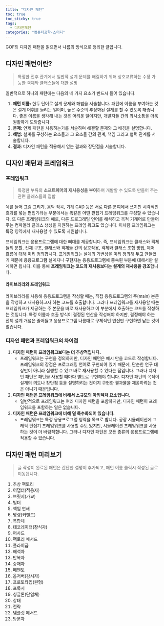 ```yaml
---
title: "디자인 패턴"
toc: true
toc_sticky: true
tags:
  - 디자인패턴
categories: "컴퓨터공학-스터디"
---
```


GOF의 디자인 패턴을 읽으면서 나름의 방식으로 정리한 글입니다.



## 디자인 패턴이란?

> 특정한 전후 관계에서 일반적 설계 문제를 해결하기 위해 상호교류하는 수정 가능한 객체와 클래스들에 대한 설명

일반적으로 하나의 패턴에는 다음의 네 가지 요소가 반드시 들어 있습니다.

1. **패턴 이름:** 한두 단어로 설계 문제와 해법을 서술합니다. 패턴에 이름을 부여하는 것은 설계 어휘를 늘리는 일이며, 높은 수준의 추상화된 설계를 할 수 있도록 해줍니다. 좋은 이름을 생각해 내는 것은 어려운 일이지만, 개발자들 간의 의사소통을 더욱 원활하게 도와줍니다.
2. **문제:** 언제 패턴을 사용하는가를 서술하며 해결할 문제와 그 배경을 설명합니다. 
3. **해법:** 설계를 구성하는 요소들과 그 요소들 간의 관계, 책임 그리고 협력 관계를 서술합니다. 
4. **결과**: 디자인 패턴을 적용해서 얻는 결과와 장단점을 서술합니다. 

## 디자인 패턴과 프레임워크

### 프레임워크

>  특정한 부류의 **소프트웨어의 재사용성을 부여**하여 개발할 수 있도록 만들어 주는 관련 클래스들의 집합

예를 들어 그림 그리기, 음악 작곡, 기계 CAD 등은 서로 다른 분여에서 쓰지만 시각적인 효과를 넣는 편집기라는 부분에서는 똑같은 어떤 편집기 프레임워크를 구성할 수 있습니다. 또 다른 프레임워크의 예로, 다른 프로그래밍 언어를 해석하고 목적 기계어로 만들어 주는 컴파일러 클래스 생성을 지원하는 프레임 워크도 있습니다. 이처럼 프레임워크는 특정 영역에서 재사용할 수 있도록 지원합니다.

프레임워크는 응용프로그램에 대한 뼈대를 제공합니다. 즉, 프레임워크는 클래스와 객체들의 분할, 전체 구조, 클래스와 객체들 간의 상호작용, 객체와 클래스 조합 방법, 제어 흐름에 대해 미리 정의합니다. 프레임워크는 설계의 가변성을 미리 정의해 두고 만들었기 때문에 응용프로그램 설계자나 구현자는 응용프로그램에 종속된 부분에 대해서만 설계하면 됩니다. 이를 통해 **프레임워크는 코드의 재사용보다는 설계의 재사용을 강조**합니다.

#### 라이브러리와 프레임워크

라이브러리를 사용해 응용프로그램을 작성할 때는, 직접 응용프로그램의 주(main) 본문을 작성하고 재사용하고자 하는 코드를 호출합니다. 그러나 프레임워크를 재사용할 때는 프레임워크가 제공하는 주 본문을 바로 재사용하고 이 부분에서 호출하는 코드를 작성하는 것입니다. 특정 이름과 호출 방식이 결정된 연산을 작성해야 하지만, 결정해야 하는 전체 설계 개념은 줄어들고 응용프로그램 나름대로 구체적인 연산만 구현하면 남는 것이 없습니다.

### 디자인 패턴과 프레임워크의 차이점

1. **디자인 패턴이 프레임워크보다는 더 추상적입니다.**
   - 프레임워크는 구현을 정의하지만, 디자인 패턴은 예시 만을 코드로 작성합니다. 프레임워크의 강점은 프로그래밍 언어로 구현되어 있기 때문에, 단순한 연구 대상만이 아니라 실행할 수 있고 바로 재사용할 수 있다는 점입니다. 그러나 디자인 패턴은 패턴을 사용할 때마다 별도로 구현해야 합니다. 디자인 패턴의 목적이 설계의 의도나 장단점 등을 설명하려는 것이지 구현한 결과물을 제공하려는 것은 아니기 때문입니다.
2. **디자인 패턴은 프레임워크에 비해서 소규모의 아키텍처 요소입니다.**
   - 일반적으로 프레임워크는 여러 디자인 패턴을 포함하지만, 디자인 패턴이 프레임워크를 포함하는 일은 없습니다.
3. **디자인 패턴은 프레임워크에 비해 덜 특수화되어 있습니다.**
   - 프레임워크는 특정 응용프로그램 영역을 목표로 합니다. 공장 시뮬레이션에 그래픽 편집기 프레임워크를 사용할 수도 있지만, 시뮬레이션 프레임워크를 사용하는 것이 더 바람직합니다. 그러나 디자인 패턴은 모든 종류의 응용프로그램에 적용할 수 있습니다. 

## 디자인 패턴 미리보기

> 글 작성이 완료된 패턴은 간단한 설명이 추가되고, 패턴 이름 클릭시 작성된 글로 이동됩니다.

1. 추상 팩토리
2. 어댑터(적응자)
3. 브릿지(가교)
4. 빌더
5. 책임 연쇄
6. 명령(커맨드)
7. 복합체
8. 데코레이터(장식자)
9. 퍼사드
10. 팩토리 메서드
11. 플라이급
12. 해석자
13. 반복자
14. 중재자
15. 메멘토
16. 옵저버(감시자)
17. 프로토타입(원형)
18. 프록시
19. 싱글톤(단일체)
20. 상태
21. 전략
22. 템플릿 메서드
23. 방문자